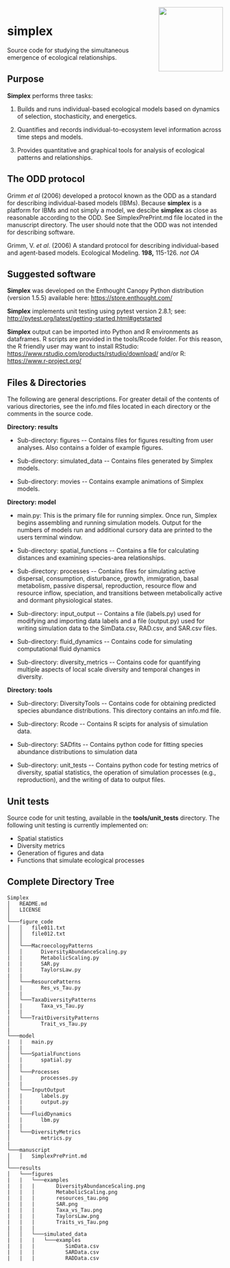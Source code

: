 <img src="https://upload.wikimedia.org/wikipedia/commons/e/e7/Tetrahedron-4-3D-balls.png" align="right" width="150" height="150" />

# simplex  

Source code for studying the simultaneous emergence of ecological relationships.

## Purpose  
**Simplex** performs three tasks:

1. Builds and runs individual-based ecological models based on dynamics of selection, stochasticity, and energetics.

2. Quantifies and records individual-to-ecosystem level information across time steps and models.

3. Provides quantitative and graphical tools for analysis of ecological patterns and relationships.

## The ODD protocol
Grimm *et al* (2006) developed a protocol known as the ODD as a standard for describing individual-based models (IBMs).
Because **simplex** is a platform for IBMs and not simply a model, we descibe **simplex** as close as reasonable according to the ODD. 
See SimplexPrePrint.md file located in the manuscript directory.
The user should note that the ODD was not intended for describing software.

Grimm, V. *et al*. (2006) A standard protocol for describing individual-based and agent-based models. Ecological Modeling. **198,** 115-126. *not OA*


## Suggested software
**Simplex** was developed on the Enthought Canopy Python distribution (version 1.5.5) available here: https://store.enthought.com/

**Simplex** implements unit testing using pytest version 2.8.1; see: http://pytest.org/latest/getting-started.html#getstarted

**Simplex** output can be imported into Python and R environments as dataframes. 
R scripts are provided in the tools/Rcode folder.
For this reason, the R friendly user may want to install RStudio: https://www.rstudio.com/products/rstudio/download/ and/or R: https://www.r-project.org/

## Files & Directories
The following are general descriptions. For greater detail of the contents of various directories, see the info.md files located in each directory or the comments in the source code.

**Directory: results**

* Sub-directory: figures -- Contains files for figures resulting from user analyses. Also contains a folder of example figures.

* Sub-directory: simulated_data -- Contains files generated by Simplex models.

* Sub-directory: movies -- Contains example animations of Simplex models.

**Directory: model**

* main.py: This is the primary file for running simplex. 
Once run, Simplex begins assembling and running simulation models. Output for the numbers of models run and additional cursory data are printed to the users terminal window.

* Sub-directory: spatial_functions -- Contains a file for calculating distances and examining species-area relationships.

* Sub-directory: processes -- Contains files for simulating active dispersal, consumption, disturbance, growth, immigration, basal metabolism, passive dispersal, reproduction, resource flow and resource inflow, speciation, and transitions between metabolically active and dormant physiological states.

* Sub-directory: input_output -- Contains a file (labels.py) used for modifying and importing data labels and a file (output.py) used for writing simulation data to the SimData.csv, RAD.csv, and SAR.csv files.

* Sub-directory: fluid_dynamics -- Contains code for simulating computational fluid dynamics

* Sub-directory: diversity_metrics -- Contains code for quantifying multiple aspects of local scale diversity and temporal changes in diversity.


**Directory: tools**

* Sub-directory: DiversityTools -- Contains code for obtaining predicted species abundance distributions. This directory contains an info.md file.

* Sub-directory: Rcode -- Contains R scipts for analysis of simulation data.

* Sub-directory: SADfits -- Contains python code for fitting species abundance distributions to simulation data 

* Sub-directory: unit_tests -- Contains python code for testing metrics of diversity, spatial statistics, the operation of simulation processes (e.g., reproduction), and the writing of data to output files.


## Unit tests
Source code for unit testing, available in the **tools/unit_tests** directory.
The following unit testing is currently implemented on:

* Spatial statistics
* Diversity metrics
* Generation of figures and data
* Functions that simulate ecological processes

## Complete Directory Tree
```
Simplex
│   README.md
│   LICENSE    
│
└───figure_code
│   │   file011.txt
│   │   file012.txt
│   │
│   └───MacroecologyPatterns
│   │      DiversityAbundanceScaling.py
|   |      MetabolicScaling.py
|   |      SAR.py
|   |      TaylorsLaw.py
|   |
│   └───ResourcePatterns
│   |      Res_vs_Tau.py 
|   |
│   └───TaxaDiversityPatterns
│   |      Taxa_vs_Tau.py
|   |
|   └───TraitDiversityPatterns
│          Trait_vs_Tau.py 
|   
└───model
|   |   main.py
|   |
│   └───SpatialFunctions
│   |      spatial.py 
|   |
│   └───Processes
│   |      processes.py
|   |
|   └───InputOutput
│   |      labels.py
|   |      output.py
|   |
|   └───FluidDynamics
│   |      lbm.py
|   |
|   └───DiversityMetrics
│          metrics.py   
|
└───manuscript
│   │   SimplexPrePrint.md
│   
└───results
│   └───figures
|   |   └───examples
|   |   |       DiversityAbundanceScaling.png
|   |   |       MetabolicScaling.png
|   |   |       resources_tau.png
|   |   |       SAR.png
|   |   |       Taxa_vs_Tau.png
|   |   |       TaylorsLaw.png
|   |   |       Traits_vs_Tau.png
|   |   |
│   │   └───simulated_data
|   |   |   └───examples
|   |   |          SimData.csv
|   |   |          SARData.csv
|   |   |          RADData.csv

```